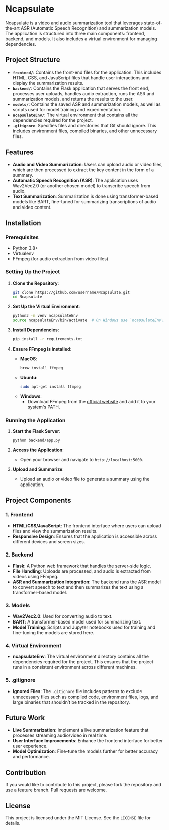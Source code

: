 
# Ncapsulate

Ncapsulate is a video and audio summarization tool that leverages state-of-the-art ASR (Automatic Speech Recognition) and summarization models. The application is structured into three main components: frontend, backend, and models. It also includes a virtual environment for managing dependencies.

## Project Structure

- **`frontend/`**: Contains the front-end files for the application. This includes HTML, CSS, and JavaScript files that handle user interactions and display the summarization results.
- **`backend/`**: Contains the Flask application that serves the front end, processes user uploads, handles audio extraction, runs the ASR and summarization models, and returns the results to the user.
- **`models/`**: Contains the saved ASR and summarization models, as well as scripts used for model training and experimentation.
- **`ncapsulateEnv/`**: The virtual environment that contains all the dependencies required for the project.
- **`.gitignore`**: Specifies files and directories that Git should ignore. This includes environment files, compiled binaries, and other unnecessary files.

## Features

- **Audio and Video Summarization**: Users can upload audio or video files, which are then processed to extract the key content in the form of a summary.
- **Automatic Speech Recognition (ASR)**: The application uses Wav2Vec2.0 (or another chosen model) to transcribe speech from audio.
- **Text Summarization**: Summarization is done using transformer-based models like BART, fine-tuned for summarizing transcriptions of audio and video content.

## Installation

### Prerequisites

- Python 3.8+
- Virtualenv
- FFmpeg (for audio extraction from video files)

### Setting Up the Project

1. **Clone the Repository**:
   ```bash
   git clone https://github.com/username/Ncapsulate.git
   cd Ncapsulate
   ```

2. **Set Up the Virtual Environment**:
   ```bash
   python3 -m venv ncapsulateEnv
   source ncapsulateEnv/bin/activate  # On Windows use `ncapsulateEnv\Scripts\activate`
   ```

3. **Install Dependencies**:
   ```bash
   pip install -r requirements.txt
   ```

4. **Ensure FFmpeg is Installed**:
   - **MacOS**:
     ```bash
     brew install ffmpeg
     ```
   - **Ubuntu**:
     ```bash
     sudo apt-get install ffmpeg
     ```
   - **Windows**:
     - Download FFmpeg from the [official website](https://ffmpeg.org/download.html) and add it to your system's PATH.

### Running the Application

1. **Start the Flask Server**:
   ```bash
   python backend/app.py
   ```

2. **Access the Application**:
   - Open your browser and navigate to `http://localhost:5000`.

3. **Upload and Summarize**:
   - Upload an audio or video file to generate a summary using the application.

## Project Components

### 1. Frontend
- **HTML/CSS/JavaScript**: The frontend interface where users can upload files and view the summarization results.
- **Responsive Design**: Ensures that the application is accessible across different devices and screen sizes.

### 2. Backend
- **Flask**: A Python web framework that handles the server-side logic.
- **File Handling**: Uploads are processed, and audio is extracted from videos using FFmpeg.
- **ASR and Summarization Integration**: The backend runs the ASR model to convert speech to text and then summarizes the text using a transformer-based model.

### 3. Models
- **Wav2Vec2.0**: Used for converting audio to text.
- **BART**: A transformer-based model used for summarizing text.
- **Model Training**: Scripts and Jupyter notebooks used for training and fine-tuning the models are stored here.

### 4. Virtual Environment
- **ncapsulateEnv**: The virtual environment directory contains all the dependencies required for the project. This ensures that the project runs in a consistent environment across different machines.

### 5. .gitignore
- **Ignored Files**: The `.gitignore` file includes patterns to exclude unnecessary files such as compiled code, environment files, logs, and large binaries that shouldn’t be tracked in the repository.

## Future Work

- **Live Summarization**: Implement a live summarization feature that processes streaming audio/video in real time.
- **User Interface Improvements**: Enhance the frontend interface for better user experience.
- **Model Optimization**: Fine-tune the models further for better accuracy and performance.

## Contribution

If you would like to contribute to this project, please fork the repository and use a feature branch. Pull requests are welcome.

## License

This project is licensed under the MIT License. See the `LICENSE` file for details.
